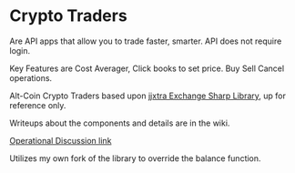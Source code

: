 # Crypto Traders

Are API apps that allow you to trade faster, smarter.  API does not require login.  

Key Features are Cost Averager, Click books to set price. Buy Sell Cancel operations. 

Alt-Coin Crypto Traders based upon [jjxtra Exchange Sharp Library](https://github.com/jjxtra/ExchangeSharp), up for reference only.  

Writeups about the components and details are in the wiki.

[Operational Discussion link](https://github.com/mmeents/CryptoAdvisor/wiki/Operational-Discussion)

Utilizes my own fork of the library to override the balance function.

